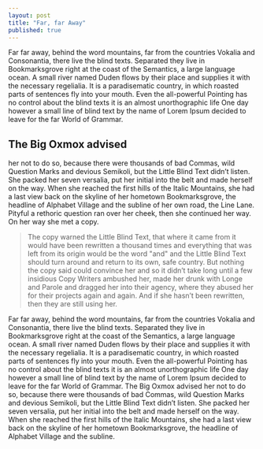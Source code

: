 ```yaml
---
layout: post
title: "Far, far Away"
published: true
---
```



Far far away, behind the word mountains, far from the countries Vokalia and Consonantia, there live the blind texts. Separated they live in Bookmarksgrove right at the coast of the 
Semantics, a large language ocean. A small river named Duden flows by their place and supplies it with the necessary regelialia. It is a paradisematic country, in which roasted parts of 
sentences fly into your mouth. Even the all-powerful Pointing has no control about the blind texts it is an almost unorthographic life One day however a small line of blind text by the 
name of Lorem Ipsum decided to leave for the far World of Grammar.

## The Big Oxmox advised
her not to do so, because there were thousands of bad Commas, wild Question Marks and devious Semikoli, but the Little Blind Text didn’t listen. She packed her 
seven versalia, put her initial into the belt and made herself on the way. When she reached the first hills of the Italic Mountains, she had a last view back on the skyline of her 
hometown Bookmarksgrove, the headline of Alphabet Village and the subline of her own road, the Line Lane. Pityful a rethoric question ran over her cheek, then she continued her way. On 
her way she met a copy.

> The copy warned the Little Blind Text, that where it came from it would have been rewritten a thousand times and everything that was left from its origin would be the word "and" and the
Little Blind Text should turn around and return to its own, safe country. But nothing the copy said could convince her and so it didn’t take long until a few insidious Copy Writers 
ambushed her, made her drunk with Longe and Parole and dragged her into their agency, where they abused her for their projects again and again. And if she hasn’t been rewritten, then 
they are still using her.

Far far away, behind the word mountains, far from the countries Vokalia and Consonantia, there live the blind texts. Separated they live in Bookmarksgrove right at the coast of the 
Semantics, a large language ocean. A small river named Duden flows by their place and supplies it with the necessary regelialia. It is a paradisematic country, in which roasted parts of 
sentences fly into your mouth. Even the all-powerful Pointing has no control about the blind texts it is an almost unorthographic life One day however a small line of blind text by the 
name of Lorem Ipsum decided to leave for the far World of Grammar. The Big Oxmox advised her not to do so, because there were thousands of bad Commas, wild Question Marks and devious 
Semikoli, but the Little Blind Text didn’t listen. She packed her seven versalia, put her initial into the belt and made herself on the way. When she reached the first hills of the 
Italic Mountains, she had a last view back on the skyline of her hometown Bookmarksgrove, the headline of Alphabet Village and the subline.

